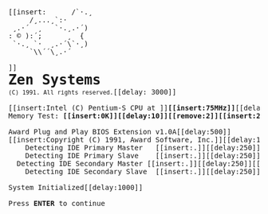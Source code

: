 <pre class="zen-typer">[[insert:      /`·.¸
     /¸...¸`:·
 ¸.·´  ¸   `·.¸.·´)
: © ):´;      ¸  {
 `·.¸ `·  ¸.·´\`·¸)
     `\\´´\¸.·´

]]<h1 style="margin:0">Zen Systems</h1><small>(C) 1991. All rights reserved.</small>[[delay: 3000]]

[[insert:Intel (C) Pentium-S CPU at ]]<strong>[[insert:75MHz]]</strong>[[delay:250]]
Memory Test: <strong>[[insert:0K]][[delay:10]][[remove:2]][[insert:245K]][[delay:10]][[remove:4]][[insert:542K]][[delay:10]][[remove:4]][[insert:862K]][[delay:10]][[remove:4]][[insert:1091K]][[delay:10]][[remove:5]][[insert:1331K]][[delay:10]][[remove:5]][[insert:1579K]][[delay:10]][[remove:5]][[insert:1824K]][[delay:10]][[remove:5]][[insert:2063K]][[delay:10]][[remove:5]][[insert:2305K]][[delay:10]][[remove:5]][[insert:2578K]][[delay:10]][[remove:5]][[insert:2821K]][[delay:10]][[remove:5]][[insert:3075K]][[delay:10]][[remove:5]][[insert:3320K]][[delay:10]][[remove:5]][[insert:3561K]][[delay:10]][[remove:5]][[insert:3810K]][[delay:10]][[remove:5]][[insert:4051K]][[delay:10]][[remove:5]][[insert:4302K]][[delay:10]][[remove:5]][[insert:4550K]][[delay:10]][[remove:5]][[insert:4801K]][[delay:10]][[remove:5]][[insert:5050K]][[delay:10]][[remove:5]][[insert:5298K]][[delay:10]][[remove:5]][[insert:5543K]][[delay:10]][[remove:5]][[insert:5788K]][[delay:10]][[remove:5]][[insert:6027K]][[delay:10]][[remove:5]][[insert:6269K]][[delay:10]][[remove:5]][[insert:6542K]][[delay:10]][[remove:5]][[insert:6785K]][[delay:10]][[remove:5]][[insert:7039K]][[delay:10]][[remove:5]][[insert:7284K]][[delay:10]][[remove:5]][[insert:7525K]][[delay:10]][[remove:5]][[insert:7774K]][[delay:10]][[remove:5]][[insert:8015K]][[delay:10]][[remove:5]][[insert:8266K]][[delay:10]][[remove:5]][[insert:8514K]][[delay:10]][[remove:5]][[insert:8765K]][[delay:10]][[remove:5]][[insert:9006K]][[delay:10]][[remove:5]][[insert:9257K]][[delay:10]][[remove:5]][[insert:9499K]][[delay:10]][[remove:5]][[insert:9750K]][[delay:10]][[remove:5]][[insert:9999K]][[delay:10]][[remove:5]][[insert:10252K]][[delay:10]][[remove:6]][[insert:10493K]][[delay:10]][[remove:6]][[insert:10744K]][[delay:10]][[remove:6]][[insert:10985K]][[delay:10]][[remove:6]][[insert:11236K]][[delay:10]][[remove:6]][[insert:11484K]][[delay:10]][[remove:6]][[insert:11735K]][[delay:10]][[remove:6]][[insert:11988K]][[delay:10]][[remove:6]][[insert:12233K]][[delay:10]][[remove:6]][[insert:12474K]][[delay:10]][[remove:6]][[insert:12723K]][[delay:10]][[remove:6]][[insert:12964K]][[delay:10]][[remove:6]][[insert:13215K]][[delay:10]][[remove:6]][[insert:13463K]][[delay:10]][[remove:6]][[insert:13714K]][[delay:10]][[remove:6]][[insert:13965K]][[delay:10]][[remove:6]][[insert:14214K]][[delay:10]][[remove:6]][[insert:14462K]][[delay:10]][[remove:6]][[insert:14713K]][[delay:10]][[remove:6]][[insert:14961K]][[delay:10]][[remove:6]][[insert:15212K]][[delay:10]][[remove:6]][[insert:15461K]][[delay:10]][[remove:6]][[insert:15712K]][[delay:10]][[remove:6]][[insert:15960K]][[delay:10]][[remove:6]][[insert:16211K]][[delay:10]][[remove:6]][[insert:16459K]][[delay:10]][[remove:6]][[insert:16710K]][[delay:10]][[remove:6]][[insert:16959K]][[delay:10]][[remove:6]][[insert:17210K]][[delay:10]][[remove:6]][[insert:17458K]][[delay:10]][[remove:6]][[insert:17709K]][[delay:10]][[remove:6]][[insert:17958K]][[delay:10]][[remove:6]][[insert:18209K]][[delay:10]][[remove:6]][[insert:18458K]][[delay:10]][[remove:6]][[insert:18709K]][[delay:10]][[remove:6]][[insert:18958K]][[delay:10]][[remove:6]][[insert:19209K]][[delay:10]][[remove:6]][[insert:19458K]][[delay:10]][[remove:6]][[insert:19709K]][[delay:10]][[remove:6]][[insert:19958K]][[delay:10]][[remove:6]][[insert:20209K]][[delay:10]][[remove:6]][[insert:20458K]][[delay:10]][[remove:6]][[insert:20709K]][[delay:10]][[remove:6]][[insert:20958K]][[delay:10]][[remove:6]][[insert:21209K]][[delay:10]][[remove:6]][[insert:21458K]][[delay:10]][[remove:6]][[insert:21709K]][[delay:10]][[remove:6]][[insert:21958K]][[delay:10]][[remove:6]][[insert:22209K]][[delay:10]][[remove:6]][[insert:22458K]][[delay:10]][[remove:6]][[insert:22709K]][[delay:10]][[remove:6]][[insert:22958K]][[delay:10]][[remove:6]][[insert:23209K]][[delay:10]][[remove:6]][[insert:23458K]][[delay:10]][[remove:6]][[insert:23709K]][[delay:10]][[remove:6]][[insert:23958K]][[delay:10]][[remove:6]][[insert:24209K]][[delay:10]][[remove:6]][[insert:24458K]][[delay:10]][[remove:6]][[insert:24709K]][[delay:10]][[remove:6]][[insert:24958K]][[delay:10]][[remove:6]][[insert:25209K]][[delay:10]][[remove:6]][[insert:25458K]][[delay:10]][[remove:6]][[insert:25709K]][[delay:10]][[remove:6]][[insert:25958K]][[delay:10]][[remove:6]][[insert:26209K]][[delay:10]][[remove:6]][[insert:26458K]][[delay:10]][[remove:6]][[insert:26709K]][[delay:10]][[remove:6]][[insert:26958K]][[delay:10]][[remove:6]][[insert:27209K]][[delay:10]][[remove:6]][[insert:27458K]][[delay:10]][[remove:6]][[insert:27709K]][[delay:10]][[remove:6]][[insert:27958K]][[delay:10]][[remove:6]][[insert:28209K]][[delay:10]][[remove:6]][[insert:28458K]][[delay:10]][[remove:6]][[insert:28709K]][[delay:10]][[remove:6]][[insert:28958K]][[delay:10]][[remove:6]][[insert:29209K]][[delay:10]][[remove:6]][[insert:29458K]][[delay:10]][[remove:6]][[insert:29709K]][[delay:10]][[remove:6]][[insert:29958K]][[delay:10]][[remove:6]][[insert:30209K]][[delay:10]][[remove:6]][[insert:30458K]][[delay:10]][[remove:6]][[insert:30709K]][[delay:10]][[remove:6]][[insert:30958K]][[delay:10]][[remove:6]][[insert:31209K]][[delay:10]][[remove:6]][[insert:31458K]][[delay:10]][[remove:6]][[insert:31709K]][[delay:10]][[remove:6]][[insert:31958K]][[delay:10]][[remove:6]][[insert:32209K]][[delay:10]][[remove:6]][[insert:32458K]][[delay:10]][[remove:6]][[insert:32709K]][[delay:10]][[remove:6]][[insert:32763K]][[delay:10]][[remove:6]][[insert:32768K]]</strong>[[delay:250]][[insert: OK]][[delay:1500]]

Award Plug and Play BIOS Extension v1.0A[[delay:500]]
[[insert:Copyright (C) 1991, Award Software, Inc.]][[delay:1500]]
	Detecting IDE Primary Master   [[insert:.]][[delay:250]][[insert:.]][[delay:250]][[insert:.]][[delay:1200]]<strong>[[insert: PCemHD]]</strong>
	Detecting IDE Primary Slave    [[insert:.]][[delay:250]][[insert:.]][[delay:250]][[insert:.]][[delay:800]]<strong>[[insert: PCemCD]]</strong>
  Detecting IDE Secondary Master [[insert:.]][[delay:250]][[insert:.]][[delay:250]][[insert:.]][[delay:1000]]<strong>[[insert: None]]</strong>
	Detecting IDE Secondary Slave  [[insert:.]][[delay:250]][[insert:.]][[delay:250]][[insert:.]][[delay:1000]]<strong>[[insert: PCemCD]]</strong>[[delay:1000]]

System Initialized[[delay:1000]]

Press <strong>ENTER</strong> to continue</pre>
